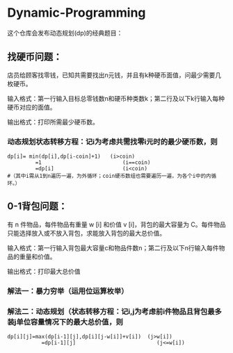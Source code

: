 # Dynamic-Programming
这个仓库会发布动态规划(dp)的经典题目：

## 找硬币问题：

店员给顾客找零钱，已知共需要找出n元钱，并且有k种硬币面值，问最少需要几枚硬币。

输入格式：第一行输入目标总零钱数n和硬币种类数k；第二行及以下k行输入每种硬币对应的面值。

输出格式：打印所需最少硬币数。

### 动态规划状态转移方程：记i为考虑共需找零i元时的最少硬币数，则

```
dp[i]= min(dp[i],dp[i-coin]+1)   (i>coin)
         =1                          (i==coin)
         =dp[i]                      (i<coin)
#（其中i需从1到n遍历一遍，为外循环；coin硬币数组也需要遍历一遍，为各个i中的内循环。）
```
## 0-1背包问题：

有 n 件物品，每件物品有重量 w [i] 和价值 v [i]，背包的最大容量为 C。每件物品只能选择放入或不放入背包，求能放入背包的最大总价值。

输入格式：第一行输入背包最大容量c和物品件数n；第二行及以下n行输入每件物品的重量和价值。

输出格式：打印最大总价值

### 解法一：暴力穷举（运用位运算枚举）

### 解法二：动态规划（状态转移方程：记i,j为考虑前i件物品且背包最多装j单位容量情况下的最大总价值，则

```
dp[i][j]=max(dp[i-1][j],dp[i][j-w[i]]+v[i])  (j>w[i])
           =dp[i-1][j]                          (j<=w[i])
```
